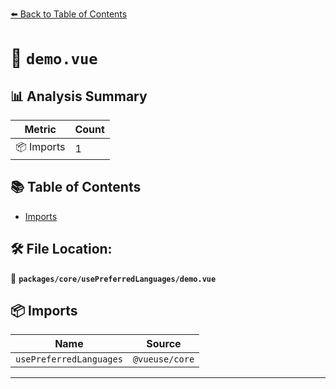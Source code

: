 [⬅️ Back to Table of Contents](../../../index.md)

# 📄 `demo.vue`

## 📊 Analysis Summary

| Metric | Count |
|--------|-------|
| 📦 Imports | 1 |

## 📚 Table of Contents

- [Imports](#imports)

## 🛠️ File Location:
📂 **`packages/core/usePreferredLanguages/demo.vue`**

## 📦 Imports

| Name | Source |
|------|--------|
| `usePreferredLanguages` | `@vueuse/core` |


---